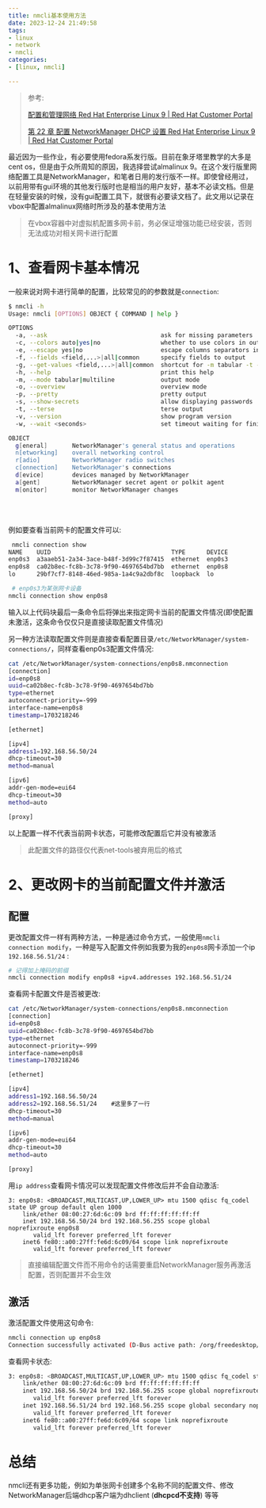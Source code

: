 ```yaml
---
title: nmcli基本使用方法
date: 2023-12-24 21:49:58
tags:
- linux
- network
- nmcli
categories:
- [linux, nmcli]

---
```


> 参考:
> 
> [配置和管理网络 Red Hat Enterprise Linux 9 | Red Hat Customer Portal](https://access.redhat.com/documentation/zh-cn/red_hat_enterprise_linux/9/html/configuring_and_managing_networking/index)
> 
> [第 22 章 配置 NetworkManager DHCP 设置 Red Hat Enterprise Linux 9 | Red Hat Customer Portal](https://access.redhat.com/documentation/zh-cn/red_hat_enterprise_linux/9/html/configuring_and_managing_networking/configuring-networkmanager-dhcp-settings_configuring-and-managing-networking)

最近因为一些作业，有必要使用fedora系发行版。目前在象牙塔里教学的大多是cent os，但是由于众所周知的原因，我选择尝试almalinux 9。在这个发行版里网络配置工具是NetworkManager，和笔者日用的发行版不一样。即使曾经用过，以前用带有gui环境的其他发行版时也是相当的用户友好，基本不必读文档。但是在轻量安装的时候，没有gui配置工具下，就很有必要读文档了。此文用以记录在vbox中配置almalinux网络时所涉及的基本使用方法

> 在vbox容器中对虚拟机配置多网卡前，务必保证增强功能已经安装，否则无法成功对相关网卡进行配置

# 1、查看网卡基本情况

一般来说对网卡进行简单的配置，比较常见的的参数就是`connection`:

```bash
$ nmcli -h
Usage: nmcli [OPTIONS] OBJECT { COMMAND | help }

OPTIONS
  -a, --ask                                ask for missing parameters
  -c, --colors auto|yes|no                 whether to use colors in output
  -e, --escape yes|no                      escape columns separators in values
  -f, --fields <field,...>|all|common      specify fields to output
  -g, --get-values <field,...>|all|common  shortcut for -m tabular -t -f
  -h, --help                               print this help
  -m, --mode tabular|multiline             output mode
  -o, --overview                           overview mode
  -p, --pretty                             pretty output
  -s, --show-secrets                       allow displaying passwords
  -t, --terse                              terse output
  -v, --version                            show program version
  -w, --wait <seconds>                     set timeout waiting for finishing operations

OBJECT
  g[eneral]       NetworkManager's general status and operations
  n[etworking]    overall networking control
  r[adio]         NetworkManager radio switches
  c[onnection]    NetworkManager's connections
  d[evice]        devices managed by NetworkManager
  a[gent]         NetworkManager secret agent or polkit agent
  m[onitor]       monitor NetworkManager changes
```

<br>

<br>

例如要查看当前网卡的配置文件可以:

```bash
 nmcli connection show
NAME    UUID                                  TYPE      DEVICE
enp0s3  a3aaeb51-2a34-3ace-b48f-3d99c7f87415  ethernet  enp0s3
enp0s8  ca02b8ec-fc8b-3c78-9f90-4697654bd7bb  ethernet  enp0s8
lo      29bf7cf7-8148-46ed-985a-1a4c9a2dbf8c  loopback  lo

 # enp0s3为某张网卡设备
nmcli connection show enp0s8
```

输入以上代码块最后一条命令后将弹出来指定网卡当前的配置文件情况(即使配置未激活，这条命令仅仅只是直接读取配置文件情况)

另一种方法读取配置文件则是直接查看配置目录`/etc/NetworkManager/system-connections/`，同样查看enp0s3配置文件情况:

```bash
cat /etc/NetworkManager/system-connections/enp0s8.nmconnection
[connection]
id=enp0s8
uuid=ca02b8ec-fc8b-3c78-9f90-4697654bd7bb
type=ethernet
autoconnect-priority=-999
interface-name=enp0s8
timestamp=1703218246

[ethernet]

[ipv4]
address1=192.168.56.50/24
dhcp-timeout=30
method=manual

[ipv6]
addr-gen-mode=eui64
dhcp-timeout=30
method=auto

[proxy]
```

以上配置一样不代表当前网卡状态，可能修改配置后它并没有被激活

> 此配置文件的路径仅代表net-tools被弃用后的格式

# 2、更改网卡的当前配置文件并激活

## 配置

更改配置文件一样有两种方法，一种是通过命令方式，一般使用`nmcli connection modify`，一种是写入配置文件例如我要为我的`enp0s8`网卡添加一个ip `192.168.56.51/24` :

```bash
# 记得加上掩码的前缀
nmcli connection modify enp0s8 +ipv4.addresses 192.168.56.51/24
```

查看网卡配置文件是否被更改:

```bash
cat /etc/NetworkManager/system-connections/enp0s8.nmconnection
[connection]
id=enp0s8
uuid=ca02b8ec-fc8b-3c78-9f90-4697654bd7bb
type=ethernet
autoconnect-priority=-999
interface-name=enp0s8
timestamp=1703218246

[ethernet]

[ipv4]
address1=192.168.56.50/24
address2=192.168.56.51/24    #这里多了一行
dhcp-timeout=30
method=manual

[ipv6]
addr-gen-mode=eui64
dhcp-timeout=30
method=auto

[proxy]
```

用`ip address`查看网卡情况可以发现配置文件修改后并不会自动激活:

```
3: enp0s8: <BROADCAST,MULTICAST,UP,LOWER_UP> mtu 1500 qdisc fq_codel state UP group default qlen 1000
    link/ether 08:00:27:6d:6c:09 brd ff:ff:ff:ff:ff:ff
    inet 192.168.56.50/24 brd 192.168.56.255 scope global noprefixroute enp0s8
       valid_lft forever preferred_lft forever
    inet6 fe80::a00:27ff:fe6d:6c09/64 scope link noprefixroute
       valid_lft forever preferred_lft forever
```

> 直接编辑配置文件而不用命令的话需要重启NetworkManager服务再激活配置，否则配置并不会生效

## 激活

激活配置文件使用这句命令:

```bash
nmcli connection up enp0s8
Connection successfully activated (D-Bus active path: /org/freedesktop/NetworkManager/ActiveConnection/5)
```

查看网卡状态:

```bash
3: enp0s8: <BROADCAST,MULTICAST,UP,LOWER_UP> mtu 1500 qdisc fq_codel state UP group default qlen 1000
    link/ether 08:00:27:6d:6c:09 brd ff:ff:ff:ff:ff:ff
    inet 192.168.56.50/24 brd 192.168.56.255 scope global noprefixroute enp0s8
       valid_lft forever preferred_lft forever
    inet 192.168.56.51/24 brd 192.168.56.255 scope global secondary noprefixroute enp0s8
       valid_lft forever preferred_lft forever
    inet6 fe80::a00:27ff:fe6d:6c09/64 scope link noprefixroute
       valid_lft forever preferred_lft forever
```

# 总结

nmcli还有更多功能，例如为单张网卡创建多个名称不同的配置文件、修改 NetworkManager后端dhcp客户端为dhclient (**dhcpcd不支持**) 等等
